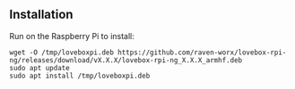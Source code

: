 ﻿
## Installation

Run on the Raspberry Pi to install:

```console
wget -O /tmp/loveboxpi.deb https://github.com/raven-worx/lovebox-rpi-ng/releases/download/vX.X.X/lovebox-rpi-ng_X.X.X_armhf.deb
sudo apt update
sudo apt install /tmp/loveboxpi.deb
```
